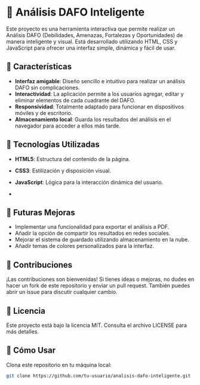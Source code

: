 # 🧠 Análisis DAFO Inteligente

Este proyecto es una herramienta interactiva que permite realizar un Análisis DAFO (Debilidades, Amenazas, Fortalezas y Oportunidades) de manera inteligente y visual. Está desarrollado utilizando HTML, CSS y JavaScript para ofrecer una interfaz simple, dinámica y fácil de usar.

## 🚀 Características

- **Interfaz amigable**: Diseño sencillo e intuitivo para realizar un análisis DAFO sin complicaciones.
- **Interactividad**: La aplicación permite a los usuarios agregar, editar y eliminar elementos de cada cuadrante del DAFO.
- **Responsividad**: Totalmente adaptado para funcionar en dispositivos móviles y de escritorio.
- **Almacenamiento local**: Guarda los resultados del análisis en el navegador para acceder a ellos más tarde.

## 🔧 Tecnologías Utilizadas

- **HTML5**: Estructura del contenido de la página.
- **CSS3**: Estilización y disposición visual.
- **JavaScript**: Lógica para la interacción dinámica del usuario.

- 
 ## 🎯 Futuras Mejoras

- Implementar una funcionalidad para exportar el análisis a PDF.
- Añadir la opción de compartir los resultados en redes sociales.
- Mejorar el sistema de guardado utilizando almacenamiento en la nube.
- Añadir temas de colores personalizados para la interfaz.

## 🤝 Contribuciones

¡Las contribuciones son bienvenidas! Si tienes ideas o mejoras, no dudes en hacer un fork de este repositorio y enviar un pull request. También puedes abrir un issue para discutir cualquier cambio.

## 📄 Licencia

Este proyecto está bajo la licencia MIT. Consulta el archivo LICENSE para más detalles.

## 🌟 Cómo Usar

Clona este repositorio en tu máquina local:

```bash
git clone https://github.com/tu-usuario/analisis-dafo-inteligente.git


